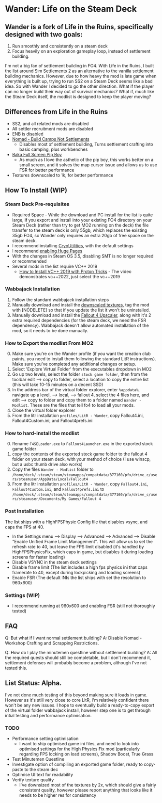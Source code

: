 # Wander: Life on the Steam Deck

## Wander is a fork of Life in the Ruins, specifically designed with two goals:
1) Run smoothly and consistently on a steam deck
2) Focus heavily on an exploration gameplay loop, instead of settlement building.

I'm not a big fan of settlement building in FO4. With Life in the Ruins, I built the list around Sim Settlements 2 as an alternative to the vanilla settlement building mechanics. However, due to how heavy the mod is late game when everything is built up, trying to run SS2 on a Steam Deck seems like a bad idea. So with Wander I decided to go the other direction. What if the player can no longer build their way out of survival mechanics? What if, much like the Steam Deck itself, the modlist is designed to keep the player moving?

## Differences from Life in the Ruins
- SS2, and all related mods are disabled
- All settler recruitment mods are disabled
- ENB is disabled
- [Nomad - Build Camps Not Settlements](https://www.nexusmods.com/fallout4/mods/73227)
	* Disables most of settlement building, Turns settlement crafting into basic camping, plus workbenches
- [Baka Full Screen Pip Boy](https://www.nexusmods.com/fallout4/mods/73560)
	* As much as I love the asthetic of the pip boy, this works better on a small screen, and it solves the map cursor issue and allows us to use FSR for better performance
- Textures downscaled to 1k, for better performance

## How To Install (WIP)
### Steam Deck Pre-requisites
- Required Space - While the download and PC install for the list is quite large, if you export and install into your existing FO4 directory on your Steam Deck (rather than try to get MO2 running on the deck) the file transfer to the steam deck is only 55gb, which replaces the existing 35gb FO4, so Wander only requires an extra 20gb of free space on the steam deck.
- I recommend installing [CryoUtilities](https://youtu.be/C9EjXYZUqUs), with the default settings
- I recommend [enabling Huge Pages](https://youtu.be/C9EjXYZUqUs?t=986)
- With the changes in Steam OS 3.5, disabling SMT is no longer required or recommended
- Several mods in the list require VC++ 2019
	* [How to Install VC++ 2019 with Proton Tricks](https://www.youtube.com/watch?v=8q2HuokqJo4) - The video demonstrates vc++2022, just select the vc++2019

### Wabbajack Installation
1)  Follow the standard wabbajack installation steps
2)  Manually download and install the [downscaled textures](https://www.nexusmods.com/Core/Libs/Common/Widgets/DownloadPopUp?id=291438&nmm=1&game_id=1151), tag the mod with [NODELETE] so that if you update the list it won't be uninstalled.
3) Manually download and install the [Fallout 4 Upscaler](https://www.nexusmods.com/fallout4/mods/68586), along with it's 2 extra required dependencies (for the steam deck, we need the FSR dependency). Wabbajack doesn't allow automated installation of the mod, so it needs to be done manually.

### How to Export the modlist From MO2
0) Make sure you're on the Wander profile (if you want the creation club paints, you need to install them following the standard LitR instructions). Make sure you've completed any additional changes or setup.
1) Select 'Explore Virtual Folder' from the executables dropdown in MO2
2) Go up two levels, select the folder `stock game folder`, then from the toolbar edit --> copy to folder, select a location to copy the entire list (this will take 10-15 minutes on a decent SSD)
3) In the address bar of the virtual folder explorer, enter `%appdata%`, navigate up a level, --> local, --> fallout 4, select the 4 files here, and edit --> copy to folder and copy them to a folder named `Wander - Modlist`. These are the files that tell fo4 to load all your mods.
4) Close the virtual folder explorer
5) From the litr installation `profiles/LitR - Wander`, copy Fallout4.ini, Fallout4Custom.ini, and Fallout4prefs.ini

### How to hard-install the modlist
0) Rename `F4SELoader.exe` to `Fallout4Launcher.exe` in the exported stock game folder
1) copy the contents of the exported stock game folder to the fallout 4 folder on your steam deck, with your method of choice (I use winscp, but a usbc thumb drive also works)
2) Copy the files `Wander - Modlist` folder to `/home/deck/.steam/steam/steamapps/compatdata/377160/pfx/drive_c/users/steamuser/AppData/Local/Fallout4`
2) From the litr installation `profiles/LitR - Wander`, copy `Fallout4.ini`, `Fallout4Custom.ini`, and `Fallout4prefs.ini` to `/home/deck/.steam/steam/steamapps/compatdata/377160/pfx/drive_c/users/steamuser/Documents/My Games/Fallout 4`

### Post Installation
The list ships with a HighFPSPhysic Config file that disables vsync, and caps the FPS at 40.
- In the Settings menu --> Display --> Advanced --> Advanced --> Disable "Enable Unified Frame Limit Management". This will allow us to set the refresh rate to 40, but leave the FPS limit disabled (it's handled by HighFPSPhysicsFix, which caps in game, but disables it during loading screens for faster loading)
- Disable VSYNC in the steam deck settings
- Disable frame limit (The list includes a high fps physics ini that caps framerate to 40, except during lockpicking and loading screens)
- Enable FSR (The default INIs the list ships with set the resolution to 960x600)

### Settings (WIP)
- I recommend running at 960x600 and enabling FSR (still not thoroughly tested) 


## FAQ
Q: But what if I want normal settlement building?
A: Disable Nomad - Workshop Crafting and Scrapping Restrictions.

Q: How do I play the minutemen questline without settlement building?
A: All the required quests should still be completable, but I don't recommend it, settlement defenses will probably become a problem, although I've not tested this.

## List Status: Alpha.
I've not done much testing of this beyond making sure it loads in game. However as it's still very close to core LitR, I'm relatively confident there won't be any new issues. I hope to eventually build a ready-to-copy export of the virtual folder wabbajack install, however step one is to get through intial testing and performance optimisation.

### TODO

- Performance setting optimisation
     * I want to ship optimised game ini files, and need to look into optimised settings for the High Physics Fix mod (particularly regarding FPS locking on load screens), Shadow Boost, True Grass
- Test Minutemen Questline
- Investigate option of compiling an exported game folder, ready to copy-paste to the steam dec
- Optimise UI text for readability
- Verify texture quality
	* I've downsized most of the textures by 2x, which should give a fairly consistent quality, however please report anything that looks like it needs to be higher res for consistency